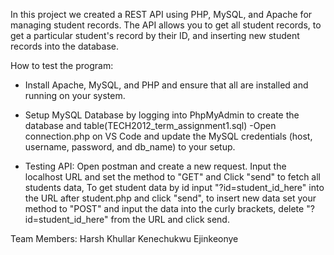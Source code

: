 In this project we created a REST API using PHP, MySQL, and Apache for managing student records. 
The API allows you to get all student records, to get a particular student's record by their ID, and inserting new student records into the database.

How to test the program:
- Install Apache, MySQL, and PHP and ensure that all are installed and
  running on your system.
- Setup MySQL Database by logging into PhpMyAdmin to create the database 
  and table(TECH2012_term_assignment1.sql)
-Open connection.php on VS Code and update the MySQL credentials (host, username, password, and db_name) to your setup.

- Testing API:
Open postman and create a new request. Input the localhost URL and set the method to "GET" and Click "send" to fetch all students data, To get student data by id input "?id=student_id_here" into the URL after student.php and click "send", to insert new data set your method to "POST" and input the data into the curly brackets, delete "?id=student_id_here" from the URL and click send.


Team Members:
Harsh Khullar
Kenechukwu Ejinkeonye
